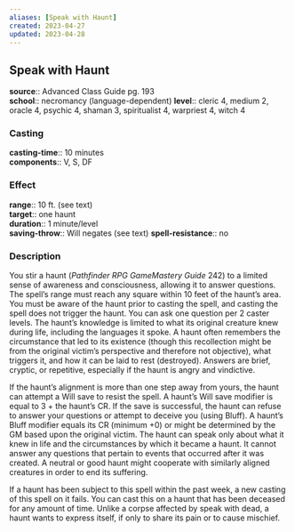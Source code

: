 ```yaml
---
aliases: [Speak with Haunt]
created: 2023-04-27
updated: 2023-04-28
---
```


## Speak with Haunt

**source**:: Advanced Class Guide pg. 193  
**school**:: necromancy (language-dependent)
**level**:: cleric 4, medium 2, oracle 4, psychic 4, shaman 3, spiritualist 4, warpriest 4, witch 4

### Casting

**casting-time**:: 10 minutes  
**components**:: V, S, DF

### Effect

**range**:: 10 ft. (see text)  
**target**:: one haunt  
**duration**:: 1 minute/level  
**saving-throw**:: Will negates (see text)
**spell-resistance**:: no

### Description

You stir a haunt (*Pathfinder RPG GameMastery Guide* 242) to a limited sense of awareness and consciousness, allowing it to answer questions. The spell’s range must reach any square within 10 feet of the haunt’s area. You must be aware of the haunt prior to casting the spell, and casting the spell does not trigger the haunt. You can ask one question per 2 caster levels. The haunt’s knowledge is limited to what its original creature knew during life, including the languages it spoke. A haunt often remembers the circumstance that led to its existence (though this recollection might be from the original victim’s perspective and therefore not objective), what triggers it, and how it can be laid to rest (destroyed). Answers are brief, cryptic, or repetitive, especially if the haunt is angry and vindictive.  
  
If the haunt’s alignment is more than one step away from yours, the haunt can attempt a Will save to resist the spell. A haunt’s Will save modifier is equal to 3 + the haunt’s CR. If the save is successful, the haunt can refuse to answer your questions or attempt to deceive you (using Bluff). A haunt’s Bluff modifier equals its CR (minimum +0) or might be determined by the GM based upon the original victim. The haunt can speak only about what it knew in life and the circumstances by which it became a haunt. It cannot answer any questions that pertain to events that occurred after it was created. A neutral or good haunt might cooperate with similarly aligned creatures in order to end its suffering.  
  
If a haunt has been subject to this spell within the past week, a new casting of this spell on it fails. You can cast this on a haunt that has been deceased for any amount of time. Unlike a corpse affected by speak with dead, a haunt wants to express itself, if only to share its pain or to cause mischief.
